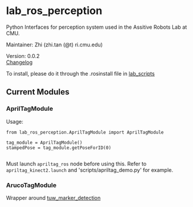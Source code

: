 # lab_ros_perception

Python Interfaces for perception system used in the Assitive Robots Lab at CMU.

Maintainer: Zhi (zhi.tan (@t) ri.cmu.edu)

Version: 0.0.2  
[Changelog](changelog.md)

To install, please do it through the .rosinstall file in [lab_scripts](https://github.com/CMU-ARM/lab_scripts)


## Current Modules

### AprilTagModule
Usage:
```
from lab_ros_perception.AprilTagModule import AprilTagModule

tag_module = AprilTagModule()
stampedPose = tag_module.getPoseForID(0)
	
```
Must launch `apriltag_ros` node before using this. Refer to `apriltag_kinect2.launch` and 'scripts/apriltag_demo.py' for example.

### ArucoTagModule
Wrapper around [tuw_marker_detection](https://github.com/tuw-robotics/tuw_marker_detection)

